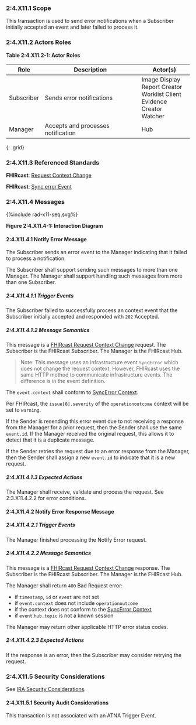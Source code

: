 ### 2:4.X11.1 Scope

This transaction is used to send error notifications when a Subscriber initially accepted an event and later failed to process it.

### 2:4.X11.2 Actors Roles

**Table 2:4.X11.2-1: Actor Roles**

| Role | Description | Actor(s) |
|------|-------------|----------|
| Subscriber | Sends error notifications | Image Display<br>Report Creator<br>Worklist Client<br>Evidence Creator<br>Watcher |
| Manager | Accepts and processes notification | Hub |
{: .grid}

### 2:4.X11.3 Referenced Standards

**FHIRcast**: [Request Context Change](https://build.fhir.org/ig/HL7/fhircast-docs/2-6-RequestContextChange.html#request-context-change)

**FHIRcast**: [Sync error Event](https://build.fhir.org/ig/HL7/fhircast-docs/3-2-1-syncerror.html)

### 2:4.X11.4 Messages

<div>
{%include rad-x11-seq.svg%}
</div>

<div style="clear: left"/>

**Figure 2:4.X11.4-1: Interaction Diagram**

#### 2:4.X11.4.1 Notify Error Message

The Subscriber sends an error event to the Manager indicating that it failed to process a notification.

The Subscriber shall support sending such messages to more than one Manager. The Manager shall support handling such messages from more than one Subscriber. 

##### 2:4.X11.4.1.1 Trigger Events

The Subscriber failed to successfully process an context event that the Subscriber initially accepted and responded with `202` Accepted.

##### 2:4.X11.4.1.2 Message Semantics

This message is a [FHIRcast Request Context Change](https://build.fhir.org/ig/HL7/fhircast-docs/2-6-RequestContextChange.html#request-context-change-body) request. The Subscriber is the FHIRcast Subscriber. The Manager is the FHIRcast Hub.

> Note: This message uses an infrastructure event `SyncError` which does not change the request context. However, FHIRcast uses the same HTTP method to communicate infrastructure events. The difference is in the event definition.

The `event.context` shall conform to [SyncError Context](https://build.fhir.org/ig/HL7/fhircast-docs/3-2-1-syncerror.html#context).

Per FHIRcast, the `issue[0].severity` of the `operationoutcome` context will be set to `warning`.

If the Sender is resending this error event due to not receiving a response from the Manager for a prior request, then the Sender shall use the same `event.id`. If the Manager received the original request, this allows it to detect that it is a duplicate message.

If the Sender retries the request due to an error response from the Manager, then the Sender shall assign a new `event.id` to indicate that it is a new request.

##### 2:4.X11.4.1.3 Expected Actions

The Manager shall receive, validate and process the request. See 2:3.X11.4.2.2 for error conditions.

#### 2:4.X11.4.2 Notify Error Response Message

##### 2:4.X11.4.2.1 Trigger Events

The Manager finished processing the Notify Error request.

##### 2:4.X11.4.2.2 Message Semantics

This message is a [FHIRcast Request Context Change](https://build.fhir.org/ig/HL7/fhircast-docs/2-6-RequestContextChange.html#request-context-change-body) response. The Subscriber is the FHIRcast Subscriber. The Manager is the FHIRcast Hub.

The Manager shall return `400` Bad Request error:
- if `timestamp`, `id` or `event` are not set
- if `event.context` does not include `operationoutcome`
- if the context does not conform to the [SyncError Context](https://build.fhir.org/ig/HL7/fhircast-docs/3-2-1-syncerror.html#context)
- if `event`.`hub.topic` is not a known session

The Manager may return other applicable HTTP error status codes.

##### 2:4.X11.4.2.3 Expected Actions

If the response is an error, then the Subscriber may consider retrying the request.

### 2:4.X11.5 Security Considerations

See [IRA Security Considerations](volume-1.html#1xx5-ira-security-considerations).

#### 2:4.X11.5.1 Security Audit Considerations

This transaction is not associated with an ATNA Trigger Event.
